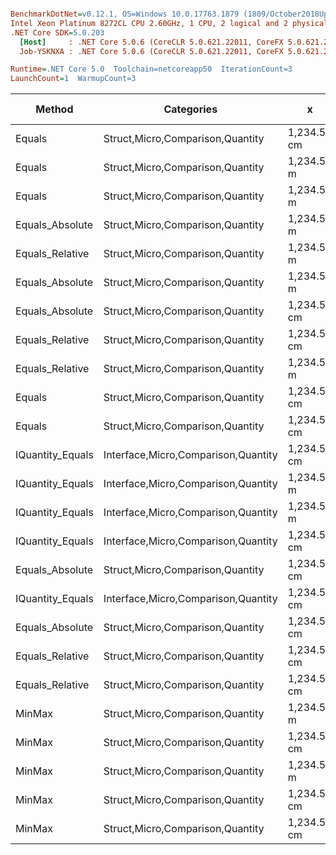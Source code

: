 ``` ini

BenchmarkDotNet=v0.12.1, OS=Windows 10.0.17763.1879 (1809/October2018Update/Redstone5)
Intel Xeon Platinum 8272CL CPU 2.60GHz, 1 CPU, 2 logical and 2 physical cores
.NET Core SDK=5.0.203
  [Host]     : .NET Core 5.0.6 (CoreCLR 5.0.621.22011, CoreFX 5.0.621.22011), X64 RyuJIT
  Job-YSKNXA : .NET Core 5.0.6 (CoreCLR 5.0.621.22011, CoreFX 5.0.621.22011), X64 RyuJIT

Runtime=.NET Core 5.0  Toolchain=netcoreapp50  IterationCount=3  
LaunchCount=1  WarmupCount=3  

```
|           Method |                          Categories |           x |           y |      Mean |      Error |    StdDev |    StdErr |       Min |       Max |    Median |  Gen 0 | Gen 1 | Gen 2 | Allocated |
|----------------- |------------------------------------ |------------ |------------ |----------:|-----------:|----------:|----------:|----------:|----------:|----------:|-------:|------:|------:|----------:|
|           Equals |    Struct,Micro,Comparison,Quantity | 1,234.56 cm | 1,234.56 cm |  6.476 ns |  1.6159 ns | 0.0886 ns | 0.0511 ns |  6.393 ns |  6.569 ns |  6.466 ns |      - |     - |     - |         - |
|           Equals |    Struct,Micro,Comparison,Quantity |  1,234.56 m |         0 m |  7.026 ns |  0.0872 ns | 0.0048 ns | 0.0028 ns |  7.021 ns |  7.031 ns |  7.026 ns |      - |     - |     - |         - |
|           Equals |    Struct,Micro,Comparison,Quantity |  1,234.56 m |  1,234.56 m |  7.325 ns |  1.6955 ns | 0.0929 ns | 0.0537 ns |  7.253 ns |  7.430 ns |  7.293 ns |      - |     - |     - |         - |
|  Equals_Absolute |    Struct,Micro,Comparison,Quantity |  1,234.56 m |  1,234.56 m |  9.485 ns |  6.9721 ns | 0.3822 ns | 0.2206 ns |  9.047 ns |  9.751 ns |  9.656 ns |      - |     - |     - |         - |
|  Equals_Relative |    Struct,Micro,Comparison,Quantity |  1,234.56 m |  1,234.56 m |  9.545 ns |  9.0500 ns | 0.4961 ns | 0.2864 ns |  9.170 ns | 10.108 ns |  9.358 ns |      - |     - |     - |         - |
|  Equals_Absolute |    Struct,Micro,Comparison,Quantity |  1,234.56 m |         0 m | 10.040 ns |  0.2889 ns | 0.0158 ns | 0.0091 ns | 10.030 ns | 10.059 ns | 10.032 ns |      - |     - |     - |         - |
|  Equals_Absolute |    Struct,Micro,Comparison,Quantity | 1,234.56 cm | 1,234.56 cm | 10.053 ns |  0.2313 ns | 0.0127 ns | 0.0073 ns | 10.039 ns | 10.061 ns | 10.060 ns |      - |     - |     - |         - |
|  Equals_Relative |    Struct,Micro,Comparison,Quantity | 1,234.56 cm | 1,234.56 cm | 10.221 ns |  0.1424 ns | 0.0078 ns | 0.0045 ns | 10.214 ns | 10.229 ns | 10.220 ns |      - |     - |     - |         - |
|  Equals_Relative |    Struct,Micro,Comparison,Quantity |  1,234.56 m |         0 m | 10.265 ns |  0.5879 ns | 0.0322 ns | 0.0186 ns | 10.232 ns | 10.297 ns | 10.267 ns |      - |     - |     - |         - |
|           Equals |    Struct,Micro,Comparison,Quantity | 1,234.56 cm |        0 km | 11.207 ns |  9.5609 ns | 0.5241 ns | 0.3026 ns | 10.605 ns | 11.563 ns | 11.453 ns |      - |     - |     - |         - |
|           Equals |    Struct,Micro,Comparison,Quantity | 1,234.56 cm |         0 m | 11.515 ns |  9.3204 ns | 0.5109 ns | 0.2950 ns | 11.153 ns | 12.099 ns | 11.293 ns |      - |     - |     - |         - |
| IQuantity_Equals | Interface,Micro,Comparison,Quantity | 1,234.56 cm | 1,234.56 cm | 12.125 ns |  3.8415 ns | 0.2106 ns | 0.1216 ns | 11.958 ns | 12.362 ns | 12.056 ns |      - |     - |     - |         - |
| IQuantity_Equals | Interface,Micro,Comparison,Quantity |  1,234.56 m |  1,234.56 m | 12.762 ns |  0.8745 ns | 0.0479 ns | 0.0277 ns | 12.728 ns | 12.817 ns | 12.742 ns |      - |     - |     - |         - |
| IQuantity_Equals | Interface,Micro,Comparison,Quantity |  1,234.56 m |         0 m | 13.207 ns |  1.4416 ns | 0.0790 ns | 0.0456 ns | 13.150 ns | 13.297 ns | 13.174 ns |      - |     - |     - |         - |
| IQuantity_Equals | Interface,Micro,Comparison,Quantity | 1,234.56 cm |        0 km | 16.038 ns | 11.2792 ns | 0.6183 ns | 0.3569 ns | 15.673 ns | 16.752 ns | 15.690 ns |      - |     - |     - |         - |
|  Equals_Absolute |    Struct,Micro,Comparison,Quantity | 1,234.56 cm |        0 km | 16.325 ns | 11.5137 ns | 0.6311 ns | 0.3644 ns | 15.602 ns | 16.765 ns | 16.607 ns |      - |     - |     - |         - |
| IQuantity_Equals | Interface,Micro,Comparison,Quantity | 1,234.56 cm |         0 m | 16.547 ns |  7.1749 ns | 0.3933 ns | 0.2271 ns | 16.166 ns | 16.951 ns | 16.525 ns |      - |     - |     - |         - |
|  Equals_Absolute |    Struct,Micro,Comparison,Quantity | 1,234.56 cm |         0 m | 16.596 ns |  8.5404 ns | 0.4681 ns | 0.2703 ns | 16.183 ns | 17.104 ns | 16.500 ns |      - |     - |     - |         - |
|  Equals_Relative |    Struct,Micro,Comparison,Quantity | 1,234.56 cm |         0 m | 17.935 ns | 10.7746 ns | 0.5906 ns | 0.3410 ns | 17.331 ns | 18.511 ns | 17.962 ns |      - |     - |     - |         - |
|  Equals_Relative |    Struct,Micro,Comparison,Quantity | 1,234.56 cm |        0 km | 18.086 ns |  2.7098 ns | 0.1485 ns | 0.0858 ns | 17.979 ns | 18.256 ns | 18.024 ns |      - |     - |     - |         - |
|           MinMax |    Struct,Micro,Comparison,Quantity |  1,234.56 m |  1,234.56 m | 19.327 ns | 14.7317 ns | 0.8075 ns | 0.4662 ns | 18.396 ns | 19.846 ns | 19.738 ns | 0.0017 |     - |     - |      32 B |
|           MinMax |    Struct,Micro,Comparison,Quantity | 1,234.56 cm | 1,234.56 cm | 20.697 ns |  4.5941 ns | 0.2518 ns | 0.1454 ns | 20.458 ns | 20.960 ns | 20.673 ns | 0.0017 |     - |     - |      32 B |
|           MinMax |    Struct,Micro,Comparison,Quantity |  1,234.56 m |         0 m | 21.358 ns |  8.5338 ns | 0.4678 ns | 0.2701 ns | 20.894 ns | 21.830 ns | 21.350 ns | 0.0017 |     - |     - |      32 B |
|           MinMax |    Struct,Micro,Comparison,Quantity | 1,234.56 cm |        0 km | 23.632 ns |  5.6730 ns | 0.3110 ns | 0.1795 ns | 23.335 ns | 23.956 ns | 23.606 ns | 0.0017 |     - |     - |      32 B |
|           MinMax |    Struct,Micro,Comparison,Quantity | 1,234.56 cm |         0 m | 24.015 ns |  4.2102 ns | 0.2308 ns | 0.1332 ns | 23.854 ns | 24.279 ns | 23.911 ns | 0.0017 |     - |     - |      32 B |
